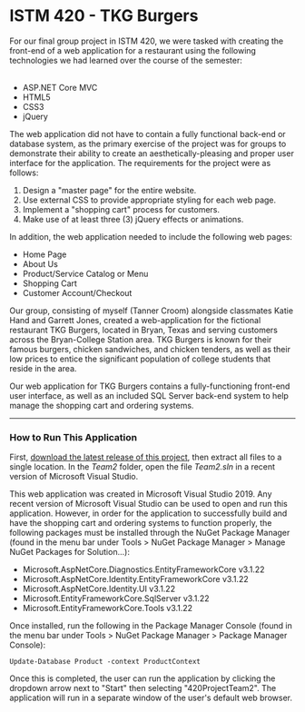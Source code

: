 # ISTM 420 - TKG Burgers

<div id=introduction>
  For our final group project in ISTM 420, we were tasked with creating the front-end of a web application for a restaurant using the following technologies we had learned over the course of the semester:
  <br><br>
  <ul>
    <li>ASP.NET Core MVC</li>
    <li>HTML5</li>
    <li>CSS3</li>
    <li>jQuery</li>
  </ul>
  
  The web application did not have to contain a fully functional back-end or database system, as the primary exercise of the project was for groups to demonstrate their ability to create an aesthetically-pleasing and proper user interface for the application. The requirements for the project were as follows:
  <br>
  <ol>
    <li>Design a "master page" for the entire website.</li>
    <li>Use external CSS to provide appropriate styling for each web page.</li>
    <li>Implement a "shopping cart" process for customers.</li>
    <li>Make use of at least three (3) jQuery effects or animations.</li>
  </ol>
  
  In addition, the web application needed to include the following web pages:
  <br>
  <ul>
    <li>Home Page</li>
    <li>About Us</li>
    <li>Product/Service Catalog or Menu</li>
    <li>Shopping Cart</li>
    <li>Customer Account/Checkout</li>
  </ul>

  Our group, consisting of myself (Tanner Croom) alongside classmates Katie Hand and Garrett Jones, created a web-application for the fictional restaurant TKG Burgers, located in Bryan, Texas and serving customers across the Bryan-College Station area. TKG Burgers is known for their famous burgers, chicken sandwiches, and chicken tenders, as well as their low prices to entice the significant population of college students that reside in the area.
  
  Our web application for TKG Burgers contains a fully-functioning front-end user interface, as well as an included SQL Server back-end system to help manage the shopping cart and ordering systems.
  
</div>
  
<hr>
  
<div id=instructions>
  <h3>How to Run This Application</h3>
  
  <p>First, <a href="https://github.com/tannercroom/istm420-tkgburgers/releases">download the latest release of this project</a>, then extract all files to a single location. In the <i>Team2</i> folder, open the file <i>Team2.sln</i> in a recent version of Microsoft Visual Studio.</p>
	
  This web application was created in Microsoft Visual Studio 2019. Any recent version of Microsoft Visual Studio can be used to open and run this application. However, in order for the application to successfully build and have the shopping cart and ordering systems to function properly, the following packages must be installed through the NuGet Package Manager (found in the menu bar under Tools > NuGet Package Manager > Manage NuGet Packages for Solution...):
  
  <ul>
    <li>Microsoft.AspNetCore.Diagnostics.EntityFrameworkCore v3.1.22</li>
	  <li>Microsoft.AspNetCore.Identity.EntityFrameworkCore v3.1.22</li>
	  <li>Microsoft.AspNetCore.Identity.UI v3.1.22</li>
	  <li>Microsoft.EntityFrameworkCore.SqlServer v3.1.22</li>
	  <li>Microsoft.EntityFrameworkCore.Tools v3.1.22</li>
  </ul>
  
  Once installed, run the following in the Package Manager Console (found in the menu bar under Tools > NuGet Package Manager > Package Manager Console):
	
  <code>Update-Database Product -context ProductContext</code>
  
  Once this is completed, the user can run the application by clicking the dropdown arrow next to "Start" then selecting "420ProjectTeam2". The application will run in a separate window of the user's default web browser.
</div>
